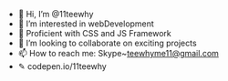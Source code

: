 - 👋 Hi, I’m @11teewhy
- 👀 I’m interested in webDevelopment
- 🌱 Proficient with CSS and JS Framework
- 💞️ I’m looking to collaborate on exciting projects
- 📫 How to reach me: Skype~teewhyme11@gmail.com
- ✎ codepen.io/11teewhy

<!---
11teewhy/11teewhy is a ✨ special ✨ repository because its `README.md` (this file) appears on your GitHub profile.
You can click the Preview link to take a look at your changes.
--->
